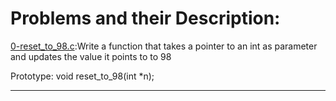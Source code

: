 # Problems and their Description:
[0-reset_to_98.c]():Write a function that takes a pointer to an int as parameter and updates the value it points to to 98

Prototype: void reset_to_98(int *n);
________________________________
